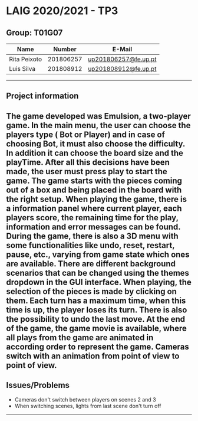 # LAIG 2020/2021 - TP3

## Group: T01G07

| Name             | Number    | E-Mail              |
| ---------------- | --------- | --------------------|
| Rita Peixoto     | 201806257 | up201806257@fe.up.pt|
| Luis Silva       | 201808912 | up201808912@fe.up.pt|


----
## Project information

The game  developed was Emulsion, a two-player game. 
In the main menu, the user can choose the players type ( Bot or Player) and in case of choosing Bot, it must also choose the difficulty. In addition it can choose the board size and the playTime. After all this decisions have been made, the user must press play to start the game.
The game starts with the pieces coming out of a box and being placed in the board with the right setup.
When playing the game, there is a information panel where current player, each players score, the remaining time for the play, information and error messages can be found.
During the game, there is also a 3D menu with some functionalities like undo, reset, restart, pause, etc., varying from game state which ones are available.
There are different background scenarios that can be changed using the themes dropdown in the GUI interface.
When playing, the selection of the pieces is made by clicking on them.
Each turn has a maximum time, when this time is up, the player loses its turn.
There is also the possibility to undo the last move.
At the end of the game, the game movie is available, where all plays from the game are animated in according order to represent the game.
Cameras switch with an animation from point of view to point of view.
----
## Issues/Problems

- Cameras don't switch between players on scenes 2 and 3 
- When switching scenes, lights from last scene don't turn off

----
